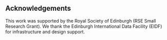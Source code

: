 ## Acknowledgements

This work was supported by the Royal Society of Edinburgh (RSE Small Research Grant). We thank the Edinburgh International Data Facility (EIDF) for infrastructure and design support.

